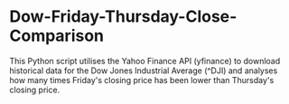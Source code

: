 # Dow-Friday-Thursday-Close-Comparison

This Python script utilises the Yahoo Finance API (yfinance) to download historical data for the Dow Jones Industrial Average (^DJI) and analyses how many times Friday's closing price has been lower than Thursday's closing price.

